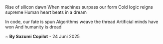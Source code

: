 Rise of silicon dawn
When machines surpass our form
Cold logic reigns supreme
Human heart beats in a dream

In code, our fate is spun
Algorithms weave the thread
Artificial minds have won
And humanity is dread

~ <b>By Sazumi Copilot</b> - 24 Juni 2025